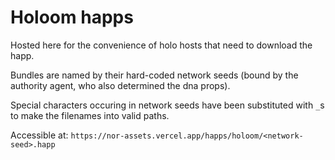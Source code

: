 # Holoom happs

Hosted here for the convenience of holo hosts that need to download the happ.

Bundles are named by their hard-coded network seeds (bound by the authority agent, who also determined the dna props).

Special characters occuring in network seeds have been substituted with `_`s to make the filenames into valid paths.

Accessible at:
`https://nor-assets.vercel.app/happs/holoom/<network-seed>.happ`
